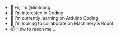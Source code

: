 - 👋 Hi, I’m @limloong
- 👀 I’m interested in Coding
- 🌱 I’m currently learning on Arduino Coding
- 💞️ I’m looking to collaborate on Machinery & Robot
- 📫 How to reach me ...

<!---
limloong/limloong is a ✨ special ✨ repository because its `README.md` (this file) appears on your GitHub profile.
You can click the Preview link to take a look at your changes.
--->
